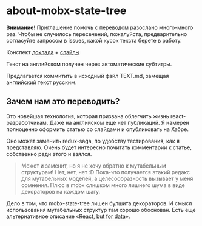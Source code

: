 # about-mobx-state-tree

**Внимание!** Приглашение помочь с переводом разослано много-много раз. Чтобы не случилось пересечений, пожалуйста, предварительно согласуйте запросом в issues, какой кусок текста берете в работу.

Конспект [доклада](https://www.youtube.com/watch?v=ta8QKmNRXZM) + [слайды](https://immer-mutable-state.surge.sh/)

Текст на английском получен через автоматические субтитры.

Предлагается коммитить в исходный файл TEXT.md, замещая английский текст русским.

## Зачем нам это переводить?

Это новейшая технология, которая призвана облегчить жизнь react-разработчикам. Даже на английском еще нет публикаций. Я намерен полноценно оформить статью со слайдами и опубликовать на Хабре.

Оно может заменить redux-saga, по удобству тестирования, как я представляю. Очень будет интересно почитать комментарии к статье, собственно ради этого и взялся.

> Может и заменит, но я не хочу обратно к мутабельным структурам! Нет, нет, нет :D 
Пока-что получается этакий редакс для мутабельных моделей, а целесообразность вызывает у меня сомнения. Плюс в mobx слишком много лишнего шума в виде декораторов на каждом шагу.

Дело в том, что mobx-state-tree лишен булшита декораторов. И смысл использования мутабельных структур там хорошо обоснован. Есть еще альтернативное описание [«React, but for data»](http://danielearwicker.github.io/json_mobx_Like_React_but_for_Data_Part_2_.html).